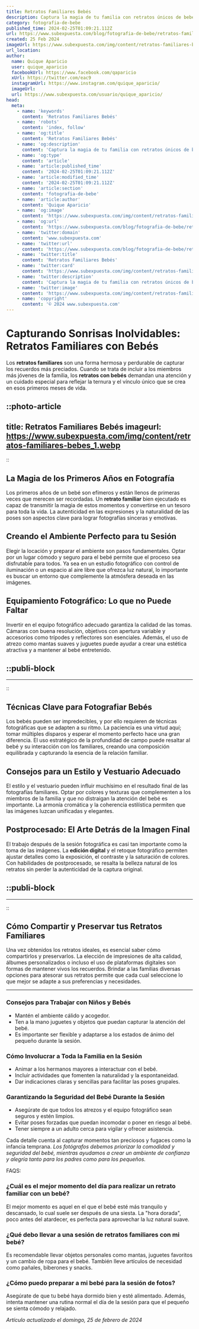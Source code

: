 ```yaml
---
title: Retratos Familiares Bebés
description: Captura la magia de tu familia con retratos únicos de bebés. Recuerdos llenos de amor que perduran toda la vida.
category: fotografia-de-bebe
published_time: 2024-02-25T01:09:21.112Z
url: https://www.subexpuesta.com/blog/fotografia-de-bebe/retratos-familiares-bebes
created: 25 Feb 2024
imageUrl: https://www.subexpuesta.com/img/content/retratos-familiares-bebes_1.webp
url_location:
author:
  name: Quique Aparicio
  user: quique_aparicio
  facebookUrl: https://www.facebook.com/qaparicio
  xUrl: https://twitter.com/eac9
  instagramUrl: https://www.instagram.com/quique_aparicio/
  imageUrl: 
  url: https://www.subexpuesta.com/usuario/quique_aparicio/
head:
  meta:
    - name: 'keywords'
      content: 'Retratos Familiares Bebés'
    - name: 'robots'
      content: 'index, follow'
    - name: 'og:title'
      content: 'Retratos Familiares Bebés'
    - name: 'og:description'
      content: 'Captura la magia de tu familia con retratos únicos de bebés. Recuerdos llenos de amor que perduran toda la vida.'
    - name: 'og:type'
      content: 'article'
    - name: 'article:published_time'
      content: '2024-02-25T01:09:21.112Z'
    - name: 'article:modified_time'
      content: '2024-02-25T01:09:21.112Z'
    - name: 'article:section'
      content: 'fotografia-de-bebe'
    - name: 'article:author'
      content: 'Quique Aparicio'
    - name: 'og:image'
      content: 'https://www.subexpuesta.com/img/content/retratos-familiares-bebes_1.webp'
    - name: 'og:url'
      content: 'https://www.subexpuesta.com/blog/fotografia-de-bebe/retratos-familiares-bebes'
    - name: 'twitter:domain'
      content: 'www.subexpuesta.com'
    - name: 'twitter:url'
      content: 'https://www.subexpuesta.com/blog/fotografia-de-bebe/retratos-familiares-bebes'
    - name: 'twitter:title'
      content: 'Retratos Familiares Bebés'
    - name: 'twitter:card'
      content: 'https://www.subexpuesta.com/img/content/retratos-familiares-bebes_1.webp'
    - name: 'twitter:description'
      content: 'Captura la magia de tu familia con retratos únicos de bebés. Recuerdos llenos de amor que perduran toda la vida.'
    - name: 'twitter:image'
      content: 'https://www.subexpuesta.com/img/content/retratos-familiares-bebes_1.webp'
    - name: 'copyright'
      content: '© 2024 www.subexpuesta.com'
---
```

# Capturando Sonrisas Inolvidables: Retratos Familiares con Bebés

Los **retratos familiares** son una forma hermosa y perdurable de capturar los recuerdos más preciados. Cuando se trata de incluir a los miembros más jóvenes de la familia, los **retratos con bebés** demandan una atención y un cuidado especial para reflejar la ternura y el vínculo único que se crea en esos primeros meses de vida.


::photo-article
---
title: Retratos Familiares Bebés
imageurl: https://www.subexpuesta.com/img/content/retratos-familiares-bebes_1.webp
---
::



## La Magia de los Primeros Años en Fotografía

Los primeros años de un bebé son efímeros y están llenos de primeras veces que merecen ser recordadas. Un **retrato familiar** bien ejecutado es capaz de transmitir la magia de estos momentos y convertirse en un tesoro para toda la vida. La autenticidad en las expresiones y la naturalidad de las poses son aspectos clave para lograr fotografías sinceras y emotivas.

## Creando el Ambiente Perfecto para tu Sesión

Elegir la locación y preparar el ambiente son pasos fundamentales. Optar por un lugar cómodo y seguro para el bebé permite que el proceso sea disfrutable para todos. Ya sea en un estudio fotográfico con control de iluminación o un espacio al aire libre que ofrezca luz natural, lo importante es buscar un entorno que complemente la atmósfera deseada en las imágenes.

## Equipamiento Fotográfico: Lo que no Puede Faltar

Invertir en el equipo fotográfico adecuado garantiza la calidad de las tomas. Cámaras con buena resolución, objetivos con apertura variable y accesorios como trípodes y reflectores son esenciales. Además, el uso de atrezo como mantas suaves y juguetes puede ayudar a crear una estética atractiva y a mantener al bebé entretenido.


  ::publi-block
  ---
  ---
  ::
  
  

## Técnicas Clave para Fotografiar Bebés

Los bebés pueden ser impredecibles, y por ello requieren de técnicas fotográficas que se adapten a su ritmo. La paciencia es una virtud aquí; tomar múltiples disparos y esperar el momento perfecto hace una gran diferencia. El uso estratégico de la profundidad de campo puede resaltar al bebé y su interacción con los familiares, creando una composición equilibrada y capturando la esencia de la relación familiar.

## Consejos para un Estilo y Vestuario Adecuado

El estilo y el vestuario pueden influir muchísimo en el resultado final de las fotografías familiares. Optar por colores y texturas que complementen a los miembros de la familia y que no distraigan la atención del bebé es importante. La armonía cromática y la coherencia estilística permiten que las imágenes luzcan unificadas y elegantes.

## Postprocesado: El Arte Detrás de la Imagen Final

El trabajo después de la sesión fotográfica es casi tan importante como la toma de las imágenes. La **edición digital** y el retoque fotográfico permiten ajustar detalles como la exposición, el contraste y la saturación de colores. Con habilidades de postprocesado, se resalta la belleza natural de los retratos sin perder la autenticidad de la captura original.


  ::publi-block
  ---
  ---
  ::
  
  

## Cómo Compartir y Preservar tus Retratos Familiares

Una vez obtenidos los retratos ideales, es esencial saber cómo compartirlos y preservarlos. La elección de impresiones de alta calidad, álbumes personalizados o incluso el uso de plataformas digitales son formas de mantener vivos los recuerdos. Brindar a las familias diversas opciones para atesorar sus retratos permite que cada cual seleccione lo que mejor se adapte a sus preferencias y necesidades.

---

### Consejos para Trabajar con Niños y Bebés

- Mantén el ambiente cálido y acogedor.
- Ten a la mano juguetes y objetos que puedan capturar la atención del bebé.
- Es importante ser flexible y adaptarse a los estados de ánimo del pequeño durante la sesión.

### Cómo Involucrar a Toda la Familia en la Sesión

- Animar a los hermanos mayores a interactuar con el bebé.
- Incluir actividades que fomenten la naturalidad y la espontaneidad.
- Dar indicaciones claras y sencillas para facilitar las poses grupales.

### Garantizando la Seguridad del Bebé Durante la Sesión

- Asegúrate de que todos los atrezos y el equipo fotográfico sean seguros y estén limpios.
- Evitar poses forzadas que puedan incomodar o poner en riesgo al bebé.
- Tener siempre a un adulto cerca para vigilar y ofrecer asistencia.

Cada detalle cuenta al capturar momentos tan preciosos y fugaces como la infancia temprana. *Los fotógrafos debemos priorizar la comodidad y seguridad del bebé, mientras ayudamos a crear un ambiente de confianza y alegría tanto para los padres como para los pequeños.*

FAQS:

### ¿Cuál es el mejor momento del día para realizar un retrato familiar con un bebé?

El mejor momento es aquel en el que el bebé esté más tranquilo y descansado, lo cual suele ser después de una siesta. La "hora dorada", poco antes del atardecer, es perfecta para aprovechar la luz natural suave.

### ¿Qué debo llevar a una sesión de retratos familiares con mi bebé?

Es recomendable llevar objetos personales como mantas, juguetes favoritos y un cambio de ropa para el bebé. También lleve artículos de necesidad como pañales, biberones y snacks.

### ¿Cómo puedo preparar a mi bebé para la sesión de fotos?

Asegúrate de que tu bebé haya dormido bien y esté alimentado. Además, intenta mantener una rutina normal el día de la sesión para que el pequeño se sienta cómodo y relajado.

_Artículo actualizado el domingo, 25 de febrero de 2024_